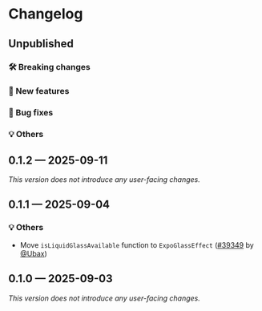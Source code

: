 # Changelog

## Unpublished

### 🛠 Breaking changes

### 🎉 New features

### 🐛 Bug fixes

### 💡 Others

## 0.1.2 — 2025-09-11

_This version does not introduce any user-facing changes._

## 0.1.1 — 2025-09-04

### 💡 Others

- Move `isLiquidGlassAvailable` function to `ExpoGlassEffect` ([#39349](https://github.com/expo/expo/pull/39349) by [@Ubax](https://github.com/Ubax))

## 0.1.0 — 2025-09-03

_This version does not introduce any user-facing changes._
